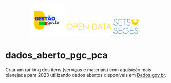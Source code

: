 <p align="center">
  <img src="https://github.com/marcelo7bastos/dados_aberto_pgc_pca/blob/main/img/gestao_gov_br.jpg" alt="MGI" style="width:20%;">
  <img src="https://github.com/marcelo7bastos/dados_aberto_pgc_pca/blob/main/img/open-datasets-seges.png" alt="Open Datasets Seges" style="width:48%;">
</p>

# dados_aberto_pgc_pca

Criar um ranking dos itens (serviços e materiais) com aquisição mais planejada para 2023 utilizando dados abertos disponíveis em [Dados.gov.br](https://dados.gov.br/dados/conjuntos-dados/compras-publicas-do-governo-federal).
